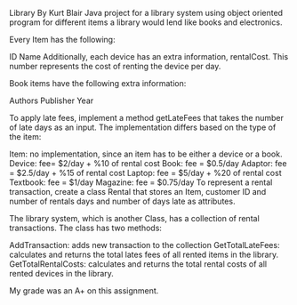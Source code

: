 Library By Kurt Blair
Java project for a library system using object oriented program for different items a library would lend like books and electronics.

Every Item has the following:


ID
Name
Additionally, each device has an extra information, rentalCost. This number represents the cost of renting the device per day.

Book items have the following extra information:

Authors
Publisher
Year


To apply late fees, implement a method getLateFees that takes the number of late days as an input. The implementation differs based on the type of the item:



Item: no implementation, since an item has to be either a device or a book.
Device: fee= $2/day + %10 of rental cost
Book: fee = $0.5/day
Adaptor: fee = $2.5/day  + %15 of rental cost
Laptop: fee = $5/day  + %20 of rental cost
Textbook: fee = $1/day
Magazine: fee = $0.75/day
To represent a rental transaction, create a class Rental that stores an Item, customer ID and number of rentals days and number of days late as attributes.  

The library system, which is another Class, has a collection of rental transactions. The class has two methods:


AddTransaction: adds new transaction to the collection
GetTotalLateFees: calculates and returns the total lates fees of all rented items in the library.
GetTotalRentalCosts: calculates and returns the total rental costs of all rented devices in the library.


My grade was an A+ on this assignment.

